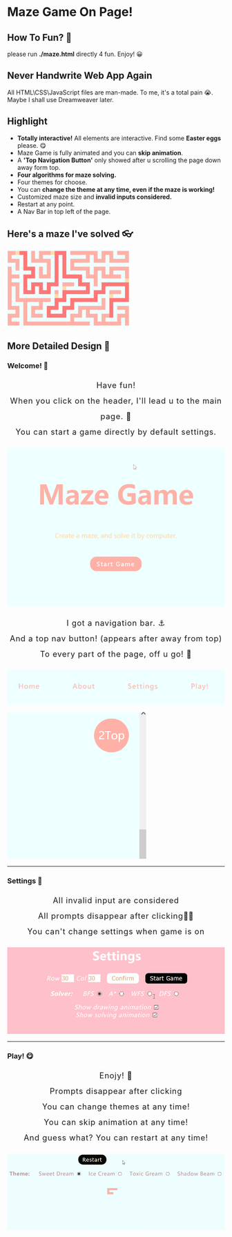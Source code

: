 # Maze Game On Page!

## How To Fun? 🌈

please run **./maze.html** directly 4 fun. Enjoy! 😀
## Never Handwrite Web App Again
All HTML\CSS\JavaScript files are man-made. To me, it's a total pain 😭. Maybe I shall use Dreamweaver later.
## Highlight
- **Totally interactive!** All elements are interactive. Find some **Easter eggs** please. 😋
- Maze Game is fully animated and you can **skip animation**.
- A **'Top Navigation Button'** only showed after u scrolling the page down away form top.
-  **Four algorithms for maze solving.**
- Four themes for choose. 
- You can **change the theme at any time, even if the maze is working!**
- Customized maze size and **invalid inputs considered.**
- Restart at any point.
- A Nav Bar in top left of the page.





## Here's a maze I've solved 👓

<img src="https://github.com/KONY128/Maze-Game-On-Page/raw/master/src/example_small.png" alt="Maze Game Sample" />





## More Detailed Design 🎨

### Welcome! 🎈

<center style="font-size: 18px; line-height: 36px; letter-spacing: 1px;">
    <p>
    	Have fun!
    	<br/>
    	When you click on the header, I'll lead u to the main page. 🐾
    	<br/>
    	You can start a game directly by default settings.
    </p>
</center>

![Maze Game Welcome Demonstration](https://github.com/KONY128/Maze-Game-On-Page/raw/master/src/gifs/MazeGame.gif)

<center style="font-size: 18px; line-height: 36px; letter-spacing: 1px;">
    <p>
    	I got a navigation bar. ⚓
    	<br/>
    	And a top nav button! (appears after away from top)
        <br/>
    	To every part of the page, off u go! 🛫
    </p>
</center>

![Left top navigation bar demonstration](https://github.com/KONY128/Maze-Game-On-Page/raw/master/src/gifs/Nav.gif)



![Top Nav Btn Demonstration](https://github.com/KONY128/Maze-Game-On-Page/raw/master/src/gifs/TopNav.gif)



---

### Settings 🔨

<center style="font-size: 18px; line-height: 36px; letter-spacing: 1px;">
	<p>
    	All invalid input are considered
		<br/>
		All prompts disappear after clicking💁‍♂️
		<br/>
		You can't change settings when game is on
    </p>
</center>

![Settings Demonstration](https://github.com/KONY128/Maze-Game-On-Page/raw/master/src/gifs/Promt.gif)

---

### Play! 😋

<center style="font-size: 18px; line-height: 36px; letter-spacing: 1px;">
	<p>
        Enojy! 🍹
        <br/>
        Prompts disappear after clicking
        <br/>
        You can change themes at any time!
        <br/>
        You can skip animation at any time!
        <br/>
        And guess what? You can restart at any time!
    </p>
</center>

![Settings Demonstration](https://github.com/KONY128/Maze-Game-On-Page/raw/master/src/gifs/Demonstrate.gif)
